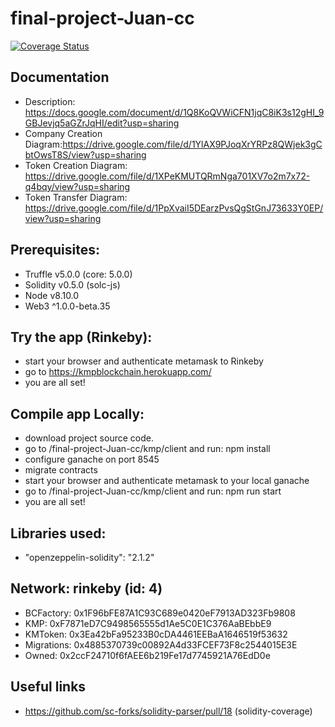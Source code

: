 final-project-Juan-cc
=====================
[![Coverage Status](https://coveralls.io/repos/github/Juan-cc/final-project-Juan-cc/badge.svg?branch=master)](https://coveralls.io/github/Juan-cc/final-project-Juan-cc?branch=master)

Documentation
-------------
* Description: https://docs.google.com/document/d/1Q8KoQVWiCFN1jqC8iK3s12gHI_9GBJevjq5aGZrJqHI/edit?usp=sharing
* Company Creation Diagram:https://drive.google.com/file/d/1YlAX9PJoqXrYRPz8QWjek3gCbtOwsT8S/view?usp=sharing
* Token Creation Diagram: https://drive.google.com/file/d/1XPeKMUTQRmNga701XV7o2m7x72-q4bqy/view?usp=sharing
* Token Transfer Diagram: https://drive.google.com/file/d/1PpXvaiI5DEarzPvsQgStGnJ73633Y0EP/view?usp=sharing


Prerequisites:
--------------
- Truffle v5.0.0 (core: 5.0.0)
- Solidity v0.5.0 (solc-js)
- Node v8.10.0
- Web3 ^1.0.0-beta.35

Try the app (Rinkeby):
----------------
- start your browser and authenticate metamask to Rinkeby
- go to https://kmpblockchain.herokuapp.com/
- you are all set!

Compile app Locally:
---------------
- download project source code.
- go to /final-project-Juan-cc/kmp/client and run: npm install
- configure ganache on port 8545
- migrate contracts
- start your browser and authenticate metamask to your local ganache
- go to /final-project-Juan-cc/kmp/client and run: npm run start
- you are all set!

Libraries used:
--------------
- "openzeppelin-solidity": "2.1.2"

Network: rinkeby (id: 4)
-----------------------
*  BCFactory: 0x1F96bFE87A1C93C689e0420eF7913AD323Fb9808
*  KMP: 0xF7871eD7C9498565555d1Ae5C0E1C376AaBEbbE9
*  KMToken: 0x3Ea42bFa95233B0cDA4461EEBaA1646519f53632
*  Migrations: 0x4885370739c00892A4d33FCEF73F8c2544015E3E
*  Owned: 0x2ccF24710f6fAEE6b219Fe17d7745921A76EdD0e

Useful links
------------
- https://github.com/sc-forks/solidity-parser/pull/18 (solidity-coverage)
